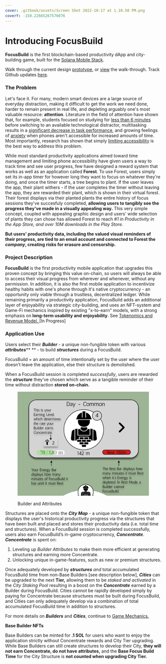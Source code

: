 ```yaml
---
cover: .gitbook/assets/Screen Shot 2022-10-17 at 1.10.50 PM.png
coverY: -158.22665267576076
---
```


# Introducing FocusBuild

**FocusBuild** is the first blockchain-based productivity dApp and city-building game, built for the [Solana Mobile Stack](https://solanamobile.com/).

Walk through the current design [prototype](https://www.figma.com/proto/KAMiD8jZHfC8so6ZKsobGZ/FocusBuild?node-id=293%3A716\&scaling=min-zoom\&page-id=89%3A495\&starting-point-node-id=293%3A716), or [view](https://vimeo.com/manage/videos/764746260) the walk-through. Track Github updates [here](https://github.com/FocusBuild/FocusBuild).

### The Problem

Let's face it. For many, modern smart devices are a large source of everyday distraction, making it difficult to get the work we need done, harder to remain present in real life, and depleting arguably one's most valuable resource: **attention**. Literature in the field of attention have shown that, for example, students focused on studying for [less than 6 minutes ](https://www.sciencedirect.com/science/article/abs/pii/S0747563212003305)before switching to an available technological distractor, multitasking results in a [significant decrease in task performance](https://educationaltechnologyjournal.springeropen.com/articles/10.1186/s41239-018-0096-z), and growing feelings of [anxiety](https://www.sciencedirect.com/science/article/abs/pii/S0747563214002805) when phones aren't accessible for increased amounts of time. Most importantly, research has shown that simply [limiting accessibility](https://d1wqtxts1xzle7.cloudfront.net/39356054/Conquering-Digital-Distraction-with-cover-page-v2.pdf?Expires=1666987258\&Signature=BrnumQQTok52qb3UIxomZL9UCTPlNd6rKkw2ze8P-OC3LZs7WqQpjd-h8fGew6i0arLd0TeiUnKetivQ6yXKqvR704D8S5rYyM60zt9x7nYBNbC52bPDe5oGiNIcYqhZu3I\~fIDpvM5jP0tyvR8HMsVZ5FvrvJTeXuByF9KFnoN0svAXvoPN1Z\~F1k3hf3JVQ-RQXW3c5aKg3AjemEbYxk9nIFFhWR24fj7xGJ-xan0ejgumNo\~NTo9suDg8xgi9lJRWrCksP2MeGHx2A6llydciAxVdFXxA86gzsi\~aUzKGlD5y7iWEW042WFsIYBzVDl5PqcJG-j6ZSUoqq-bxKw\_\_\&Key-Pair-Id=APKAJLOHF5GGSLRBV4ZA) is the best way to address this problem.

While most standard productivity applications aimed toward time management and limiting phone accessibility have given users a way to track time and see user progress, few have designed a reward system that works as well as an application called **Forest**. To use Forest, users simply set its in-app timer for however long they want to focus on whatever they're doing, and once the timer starts, a tree begins to plant. If the user leaves the app, their plant withers - if the user completes the timer without leaving the app, they are rewarded their plant, which is shown in their virtual forest. Their forest displays via their planted plants the entire history of focus sessions they've succesfuly completed, **allowing users to tangibly see the progress they've made in a visually appealing way.** This very simple concept, coupled with appealing graphic design and users' wide selection of plants they can chose has allowed Forest to reach _#1 in Productivity in the App Store, and over 10M downloads in the Play Store._

**But users' productivity data, including the valued visual reminders of their progress, are tied to an email account and connected to Forest the **_**company**_**, creating risks for erasure and censorship.**&#x20;

### **Project Description**

**FocusBuild** is the first productivity mobile application that upgrades this proven concept by bringing this value on-chain, so users will always be able to access their visual progress from wherever and whenever, without any permission. In addition, it is also the first mobile application to incentivize healthy habits with one's phone through it's native cryptocurrency - an opportunity only viable through a trustless, decentralized ledger. While remaining primarily a productivity application, FocusBuild adds an additional layer of enjoyability via strategic city-building, and uses an NFT-system and Game-Fi mechanics inspired by existing "x-to-earn" models, with a strong emphasis on **long-term usability and enjoyability**. See [Tokenomics and Revenue Model. ](tokenomics-and-revenue-model.md)\[In Progress]

### **Application Use**

Users select their _**Builder** -_ a unique non-fungible token with various _**attributes**_** ** - to build _**structures**_ during a FocusBuild.&#x20;

FocusBuild = an amount of time intentionally set by the user where the user doesn't leave the application, else their structure is demolished.&#x20;

When a FocusBuild session is completed _successfully_, users are rewarded the _**structure**_ they’ve chosen which serve as a tangible reminder of their time without distraction **stored on-chain.**

<figure><img src=".gitbook/assets/Screen Shot 2022-10-12 at 2.33.17 PM.png" alt=""><figcaption><p>Builder and Attributes</p></figcaption></figure>

Structures are placed onto the _**City Map**_ - a unique non-fungible token that displays the user's historical productivity progress via the structures that have been built and placed and stores their productivity data (i.e. total time and structures). When a FocusBuild session is completed successfully, users also earn FocusBuild’s in-game cryptocurrency, _**Concentrate**_. _**Concentrate**_ is spent on:

1. Leveling up _Builder Attributes_ to make them more efficient at generating structures and earning more Concentrate.
2. Unlocking unique in-game-features, such as new or premium structures.

Once adequately developed by _**structures**_ _and_ total accumulated FocusBuild time from non-Base Builders \[see description below], _**Cities**_ can be upgraded to the next **Tier,** allowing them to be _staked and activated_ in the _City Staking Pool_ resulting in a boost on the _**Concentrate**_ earned by a Builder during FocusBuild. Cities cannot be rapidly developed simply by paying for Concentrate because structures must be built during FocusBuild, and Cities can only adequately develop via a combination of total accumulated FocusBuild time in addition to structures.&#x20;

For more details on _**Builders**_ and _**Cities**_, continue to [Game Mechanics.](game-mechanics/)

**Base Builder NFTs**&#x20;

Base Builders can be minted for **.1 SOL** for users who want to enjoy the application strictly without Concentrate rewards and City Tier upgrading. While Base Builders can still create structures to develop their City, **they will not earn Concentrate,  do not have attributes,** and the **Base Focus Build Time** for the City Structure is **not counted when upgrading City Tier.** &#x20;
